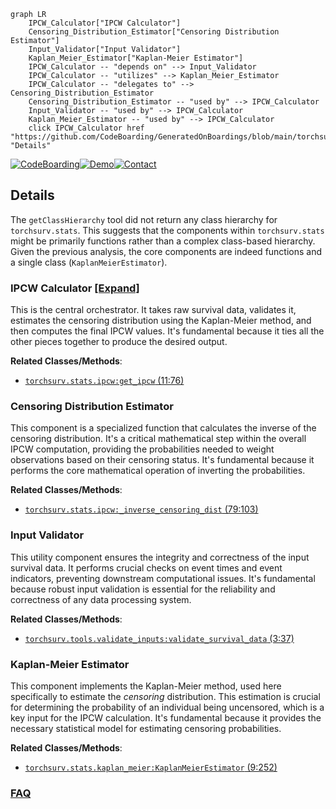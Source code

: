 ```mermaid
graph LR
    IPCW_Calculator["IPCW Calculator"]
    Censoring_Distribution_Estimator["Censoring Distribution Estimator"]
    Input_Validator["Input Validator"]
    Kaplan_Meier_Estimator["Kaplan-Meier Estimator"]
    IPCW_Calculator -- "depends on" --> Input_Validator
    IPCW_Calculator -- "utilizes" --> Kaplan_Meier_Estimator
    IPCW_Calculator -- "delegates to" --> Censoring_Distribution_Estimator
    Censoring_Distribution_Estimator -- "used by" --> IPCW_Calculator
    Input_Validator -- "used by" --> IPCW_Calculator
    Kaplan_Meier_Estimator -- "used by" --> IPCW_Calculator
    click IPCW_Calculator href "https://github.com/CodeBoarding/GeneratedOnBoardings/blob/main/torchsurv/IPCW_Calculator.md" "Details"
```

[![CodeBoarding](https://img.shields.io/badge/Generated%20by-CodeBoarding-9cf?style=flat-square)](https://github.com/CodeBoarding/GeneratedOnBoardings)[![Demo](https://img.shields.io/badge/Try%20our-Demo-blue?style=flat-square)](https://www.codeboarding.org/demo)[![Contact](https://img.shields.io/badge/Contact%20us%20-%20contact@codeboarding.org-lightgrey?style=flat-square)](mailto:contact@codeboarding.org)

## Details

The `getClassHierarchy` tool did not return any class hierarchy for `torchsurv.stats`. This suggests that the components within `torchsurv.stats` might be primarily functions rather than a complex class-based hierarchy. Given the previous analysis, the core components are indeed functions and a single class (`KaplanMeierEstimator`).

### IPCW Calculator [[Expand]](./IPCW_Calculator.md)
This is the central orchestrator. It takes raw survival data, validates it, estimates the censoring distribution using the Kaplan-Meier method, and then computes the final IPCW values. It's fundamental because it ties all the other pieces together to produce the desired output.


**Related Classes/Methods**:

- <a href="https://github.com/Novartis/torchsurv/src/torchsurv/stats/ipcw.py#L11-L76" target="_blank" rel="noopener noreferrer">`torchsurv.stats.ipcw:get_ipcw` (11:76)</a>


### Censoring Distribution Estimator
This component is a specialized function that calculates the inverse of the censoring distribution. It's a critical mathematical step within the overall IPCW computation, providing the probabilities needed to weight observations based on their censoring status. It's fundamental because it performs the core mathematical operation of inverting the probabilities.


**Related Classes/Methods**:

- <a href="https://github.com/Novartis/torchsurv/src/torchsurv/stats/ipcw.py#L79-L103" target="_blank" rel="noopener noreferrer">`torchsurv.stats.ipcw:_inverse_censoring_dist` (79:103)</a>


### Input Validator
This utility component ensures the integrity and correctness of the input survival data. It performs crucial checks on event times and event indicators, preventing downstream computational issues. It's fundamental because robust input validation is essential for the reliability and correctness of any data processing system.


**Related Classes/Methods**:

- <a href="https://github.com/Novartis/torchsurv/src/torchsurv/tools/validate_inputs.py#L3-L37" target="_blank" rel="noopener noreferrer">`torchsurv.tools.validate_inputs:validate_survival_data` (3:37)</a>


### Kaplan-Meier Estimator
This component implements the Kaplan-Meier method, used here specifically to estimate the *censoring* distribution. This estimation is crucial for determining the probability of an individual being uncensored, which is a key input for the IPCW calculation. It's fundamental because it provides the necessary statistical model for estimating censoring probabilities.


**Related Classes/Methods**:

- <a href="https://github.com/Novartis/torchsurv/src/torchsurv/stats/kaplan_meier.py#L9-L252" target="_blank" rel="noopener noreferrer">`torchsurv.stats.kaplan_meier:KaplanMeierEstimator` (9:252)</a>




### [FAQ](https://github.com/CodeBoarding/GeneratedOnBoardings/tree/main?tab=readme-ov-file#faq)